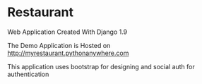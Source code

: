 # Restaurant
Web Application Created With Django 1.9

The Demo Application is Hosted on http://myrestaurant.pythonanywhere.com

This application uses bootstrap for designing and social auth for authentication
